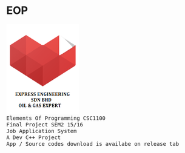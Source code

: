 # EOP
![EXPRESS ENGINEERING (Logo)](https://github.com/zamzameir/EOP/blob/master/banner.png)<br>
<tt>Elements Of Programming CSC1100</tt><br>
<tt>Final Project SEM2 15/16</tt><br>
<tt>Job Application System</tt><br>
<tt>A Dev C++ Project</tt><br>
<tt>App / Source codes download is availabe on release tab</tt><br>